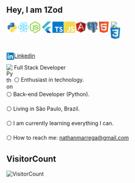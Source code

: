 <h2>Hey, I am 1Zod</h2>
<img align='right' src="https://media.giphy.com/media/wwg1suUiTbCY8H8vIA/giphy-downsized-large.gif" width="230">

<div align = 'left'>
    <a href="https://twitter.com/nastikbrahmin">
      <img align="left" alt="Python" width="30px" src="https://raw.githubusercontent.com/devicons/devicon/master/icons/python/python-original.svg"/>
      <img align="left" alt="Python" width="30px" src="https://raw.githubusercontent.com/devicons/devicon/master/icons/react/react-original.svg"/>
      <img align="left" alt="Python" width="30px" src="https://raw.githubusercontent.com/devicons/devicon/master/icons/nodejs/nodejs-original.svg"/>
      <img align="left" alt="Python" width="30px" src="https://raw.githubusercontent.com/devicons/devicon/master/icons/flutter/flutter-original.svg"/>
      <img align="left" alt="Python" width="30px" src="https://raw.githubusercontent.com/devicons/devicon/master/icons/typescript/typescript-plain.svg"/>
      <img align="left" alt="Python" width="30px" src="https://raw.githubusercontent.com/devicons/devicon/master/icons/javascript/javascript-plain.svg"/>
      <img align="left" alt="Python" width="30px" src="https://raw.githubusercontent.com/devicons/devicon/master/icons/angularjs/angularjs-original.svg"/>
      <img align="left" alt="Python" width="30px" src="https://raw.githubusercontent.com/devicons/devicon/master/icons/postgresql/postgresql-original.svg"/>
      <img align="left" alt="Python" width="30px" src="https://raw.githubusercontent.com/devicons/devicon/master/icons/html5/html5-original.svg">
      <img align="left" alt="Python" width="30px" src="https://raw.githubusercontent.com/devicons/devicon/master/icons/css3/css3-original.svg">
    </a>
 <br/><br/><br/>

  
  <p>
     <a href="https://www.linkedin.com/in/nathan-marrega-6b94981bb/">Linkedin</a> 
     <img align="left" alt="Python" width="20px" src="https://raw.githubusercontent.com/devicons/devicon/master/icons/linkedin/linkedin-original.svg">
  </p>
 <p>Full Stack Developer 
      <img align="left" alt="Python" width="20px" src="https://github.com/anmolpant/anmolpant/blob/master/assets/programming-code-signs.png">
  </p>


⚪ Enthusiast in technology.

⚪ Back-end Developer (Python).

⚪ Living in São Paulo, Brazil.

⚪ I am currently learning everything I can.

⚪ How to reach me: nathanmarrega@gmail.com

<h2>VisitorCount</h2>
<div align="left">

![VisitorCount](https://profile-counter.glitch.me/{1ZOD}/count.svg)

</div>

</div>
